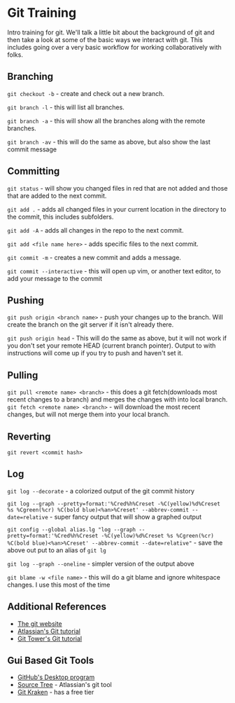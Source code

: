 # Git Training
Intro training for git. We'll talk a little bit about the background of git and then take a look at some of the basic ways we interact with git. This includes going over a very basic workflow for working collaboratively with folks.


## Branching
`git checkout -b` - create and check out a new branch.

`git branch -l` - this will list all branches.

`git branch -a` - this will show all the branches along with the remote branches.

`git branch -av` - this will do the same as above, but also show the last commit message  


## Committing
`git status` - will show you changed files in red that are not added and those that are added to the next commit.

`git add .` - adds all changed files in your current location in the directory to the commit, this includes subfolders. 

`git add -A` - adds all changes in the repo to the next commit.

`git add <file name here>` - adds specific files to the next commit.

`git commit -m` - creates a new commit and adds a message. 

`git commit --interactive` - this will open up vim, or another text editor, to add your message to the commit 

## Pushing
`git push origin <branch name>` - push your changes up to the branch. Will create the branch on the git server if it isn't already there.

`git push origin head` - This will do the same as above, but it will not work if you don't set your remote HEAD (current branch pointer). Output to with instructions will come up if you try to push  and haven't set it. 

## Pulling 

`git pull <remote name> <branch>` - this does a git fetch(downloads most recent changes to a branch) and merges the changes with into local branch.
`git fetch <remote name> <branch>` - will download the most recent changes, but will not merge them into your local branch. 

## Reverting

`git revert <commit hash>` 

## Log

`git log --decorate` - a colorized output of the git commit history 

`git log --graph --pretty=format:'%Cred%h%Creset -%C(yellow)%d%Creset %s %Cgreen(%cr) %C(bold blue)<%an>%Creset' --abbrev-commit --date=relative` - super fancy output that will show a graphed output 

`git config --global alias.lg "log --graph --pretty=format:'%Cred%h%Creset -%C(yellow)%d%Creset %s %Cgreen(%cr) %C(bold blue)<%an>%Creset' --abbrev-commit --date=relative"` - save the above out put to an alias of `git lg` 

`git log --graph --oneline` - simpler version of the output above

`git blame -w <file name>` - this will do a git blame and ignore whitespace changes. I use this most of the time 


## Additional References 

* [The git website](https://git-scm.com/)
* [Atlassian's Git tutorial](https://www.atlassian.com/git/tutorials)
* [Git Tower's Git tutorial](https://www.git-tower.com/learn/git/ebook/en/command-line/introduction#start)

## Gui Based Git Tools

* [GitHub's Desktop program](https://desktop.github.com/)
* [Source Tree](https://www.sourcetreeapp.com/) - Atlassian's git tool
* [Git Kraken](https://www.gitkraken.com/) - has a free tier